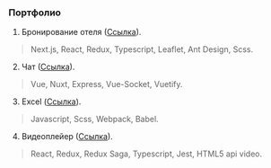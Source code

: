 ### Портфолио  
1. Бронирование отеля ([Ссылка](https://github.com/chernetsova/Portfolio/tree/main/booking)).  
> Next.js, React, Redux, Typescript, Leaflet, Ant Design, Scss.  
2. Чат ([Ссылка](https://github.com/chernetsova/Portfolio/tree/main/Chat)).  
> Vue, Nuxt, Express, Vue-Socket, Vuetify.  
3. Excel ([Ссылка](https://github.com/chernetsova/Portfolio/tree/main/Excel)).  
> Javascript, Scss, Webpack, Babel.  
4. Видеоплейер ([Ссылка](https://github.com/chernetsova/Portfolio/tree/main/Video)).  
> React, Redux, Redux Saga, Typescript, Jest, HTML5 api video.
